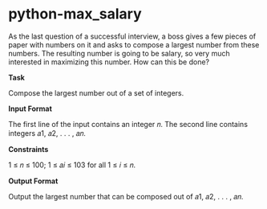 # python-max_salary

As the last question of a successful interview, a boss gives a few pieces of paper
with numbers on it and asks to compose a largest number from these numbers. The
resulting number is going to be salary, so very much interested in maximizing
this number. How can this be done?

**Task**

Compose the largest number out of a set of integers.

**Input Format**

The first line of the input contains an integer 𝑛. The second line contains integers 𝑎1, 𝑎2, . . . , 𝑎𝑛.

**Constraints**

1 ≤ 𝑛 ≤ 100; 1 ≤ 𝑎𝑖 ≤ 103 for all 1 ≤ 𝑖 ≤ 𝑛.

**Output Format**

Output the largest number that can be composed out of 𝑎1, 𝑎2, . . . , 𝑎𝑛.